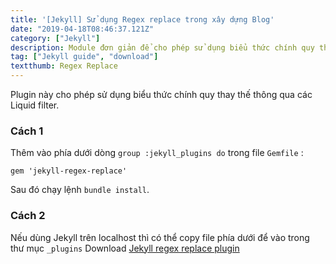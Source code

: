 ```yaml
---
title: '[Jekyll] Sử dụng Regex replace trong xây dựng Blog'
date: "2019-04-18T08:46:37.121Z"
category: ["Jekyll"]
description: Module đơn giản để cho phép sử dụng biểu thức chính quy thay thế thông qua các Liquid filter. 
tag: ["Jekyll guide", "download"]
textthumb: Regex Replace
---
```

Plugin này cho phép sử dụng biểu thức chính quy thay thế thông qua các Liquid filter.

### Cách 1

Thêm vào phía dưới dòng `group :jekyll_plugins do` trong file `Gemfile` :

    gem 'jekyll-regex-replace'

Sau đó chạy lệnh `bundle install`.

### Cách 2 

Nếu dùng Jekyll trên localhost thì có thể copy file phía dưới để vào trong thư mục `_plugins`
Download [Jekyll regex replace plugin](https://drive.google.com/open?id=1GhimFXHDg1-cm2pd65DSWSuMSCXFQJQd)
